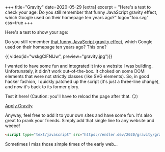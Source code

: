 +++
title="Gravity"
date=2020-05-29
[extra]
excerpt = "Here's a test to check your age: Do you still remember that funny JavaScript gravity effect, which Google used on their homepage ten years ago?"
logo="foo.svg"
css=true
+++


Here's a test to show your age:

Do you still remember [that funny JavaScript gravity effect](https://josephpcohen.com/w/gravityscript/), which Google used on their homepage ten years ago? This one?

{{ video(id="wskgClFNlJw", preview="gravity.jpg")}}

I wanted to have some fun and integrated it into a website I was building.
Unfortunately, it didn't work out-of-the-box.
It choked on some DOM elements that were not strictly classes (like SVG elements).
So, in good hacker fashion,  I quickly patched up the script (it's just a three-line change), and now it's back to its former glory.

Test it here! (Caution: you'll have to reload the page after that. 😏)

<a class="btn" href='#' id='gravity'>Apply Gravity</a>

<script defer type="text/javascript">
    var myLink = document.getElementById('gravity');

    myLink.onclick = function(){

        var script = document.createElement("script");
        script.type = "text/javascript";
        script.src = "gravity.js"; 
        document.getElementsByTagName("head")[0].appendChild(script);
        return false;
    }
</script>

Anyway, feel free to add it to your own sites and have some fun.
It's also great to prank your friends.
Simply add that single line to any website and weeee!

```html
<script type="text/javascript" src="https://endler.dev/2020/gravity/gravity.js"></script>
```

Sometimes I miss those simple times of the early web...